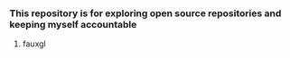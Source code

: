 ### This repository is for exploring open source repositories and keeping myself accountable

1. fauxgl